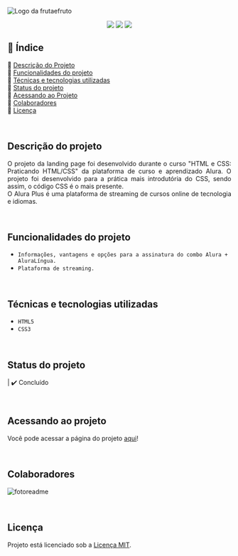 ![Logo da frutaefruto](https://user-images.githubusercontent.com/86852698/182039029-4bc30141-6a7c-4ea3-ac52-c928a618cd5b.jpg)


<p align="center">
  <img src="http://img.shields.io/static/v1?label=STATUS&message=finished&color=GREEN&style=for-the-badge"/>
  <img src="http://img.shields.io/static/v1?label=responsive&message=no&color=orange&style=for-the-badge"/>
  <img src="http://img.shields.io/static/v1?label=future%20modifications&message=no&color=orange&style=for-the-badge"/>
</p>


## 📎 Índice 
🔹 [Descrição do Projeto](#descrição-do-projeto)<br>
🔹 [Funcionalidades do projeto](#funcionalidades-do-projeto)<br>
🔹 [Técnicas e tecnologias utilizadas](#técnicas-e-tecnologias-utilizadas)<br>
🔹 [Status do projeto](#status-do-projeto)<br>
🔹 [Acessando ao Projeto](#acessando-ao-projeto)<br>
🔹 [Colaboradores](#colaboradores)<br>
🔹 [Licença](#licença)<br>

<br>

## Descrição do projeto 
<p align="justify">
  O projeto da landing page foi desenvolvido durante o curso "HTML e CSS: Praticando HTML/CSS" da plataforma de curso e aprendizado Alura. O projeto foi desenvolvido para a prática mais introdutória do CSS, sendo assim, o código CSS é o mais presente.
  <br>
O Alura Plus é uma plataforma de streaming de cursos online de tecnologia e idiomas.
</p>

<br>

##  Funcionalidades do projeto
- ``Informações, vantagens e opções para a assinatura do combo Alura + AluraLíngua.``
- ``Plataforma de streaming.``

<br>

## Técnicas e tecnologias utilizadas
- ``HTML5``
- ``CSS3``

<br>

## Status do projeto
| ✔️ Concluído

<br>

## Acessando ao projeto
Você pode acessar a página do projeto [aqui](https://aluraplus-nine.vercel.app/)!

<br>

## Colaboradores
![fotoreadme](https://user-images.githubusercontent.com/86852698/182039502-6732fd18-962f-4ed8-8a9f-e5913ee1e0e3.jpg)

<br>

## Licença
Projeto está licenciado sob a [Licença MIT](https://github.com/gui-lirasilva/Edige-POO/tree/master/src).

